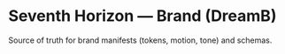 # Seventh Horizon — Brand (DreamB)
Source of truth for brand manifests (tokens, motion, tone) and schemas.
